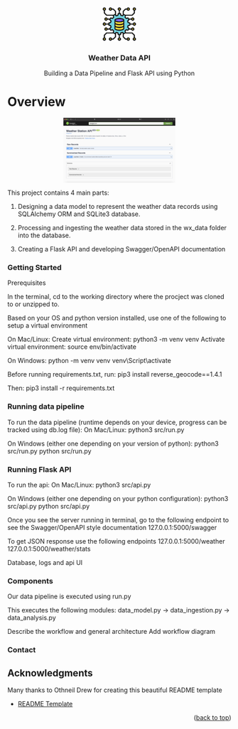 <!-- PROJECT LOGO -->
<br />
<div align="center">
  <a>
    <img src="images/icon.png" alt="Logo" width="80" height="80">
  </a>

  <h3 align="center">Weather Data API</h3>

  <p align="center">
    Building a Data Pipeline and Flask API using Python
  </p>
</div>

# Overview

<p align="center">
<img src = "./images/api_swagger.PNG" align="center" height="50%" width="50%">
</p>

This project contains 4 main parts:
1. Designing a data model to represent the weather data records using SQLAlchemy ORM and SQLite3 database.

2. Processing and ingesting the weather data stored in the wx_data folder into the database.
3. Creating a Flask API and developing Swagger/OpenAPI documentation



### Getting Started

Prerequisites 

In the terminal, 
cd to the working directory where the procject was cloned to or unzipped to.

Based on your OS and python version installed, use one of the following to setup a virtual environment

On Mac/Linux:
Create virtual environment: python3 -m venv venv
Activate virtual environment: source env/bin/activate

On Windows:
python -m venv venv
venv\Script\activate

Before running requirements.txt, run:
pip3 install reverse_geocode==1.4.1

Then:
pip3 install -r requirements.txt

### Running data pipeline

To run the data pipeline (runtime depends on your device, progress can be tracked using db.log file):
On Mac/Linux:
python3 src/run.py

On Windows (either one depending on your version of python):
python3 src/run.py
python src/run.py

### Running Flask API

To run the api:
On Mac/Linux:
python3 src/api.py

On Windows (either one depending on your python configuration):
python3 src/api.py
python src/api.py

Once you see the server running in terminal, go to the following endpoint to see the Swagger/OpenAPI style documentation
127.0.0.1:5000/swagger

To get JSON response use the following endpoints
127.0.0.1:5000/weather
127.0.0.1:5000/weather/stats




Database, logs and api UI

### Components

Our data pipeline is executed using run.py

This executes the following modules:
data_model.py -> data_ingestion.py -> data_analysis.py

Describe the workflow and general architecture
Add workflow diagram

### Contact

<!-- ACKNOWLEDGMENTS -->
## Acknowledgments

Many thanks to Othneil Drew for creating this beautiful README template

* [README Template](https://github.com/othneildrew/Best-README-Template)

<p align="right">(<a href="#readme-top">back to top</a>)</p>